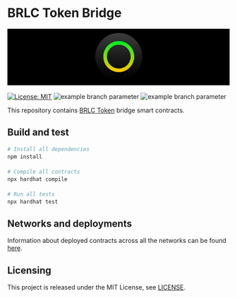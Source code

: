 # BRLC Token Bridge

<p align="center">
  <img src="./docs/media/brlc-cover.png">
</p>

[![License: MIT](https://img.shields.io/badge/License-MIT-yellow.svg)](https://opensource.org/licenses/MIT)
![example branch parameter](https://github.com/cloudwalk/brlc-bridge/actions/workflows/build.yml/badge.svg?branch=main)
![example branch parameter](https://github.com/cloudwalk/brlc-bridge/actions/workflows/test.yml/badge.svg?branch=main)

This repository contains [BRLC Token](https://github.com/cloudwalk/brlc-token) bridge smart contracts.

## Build and test

``` sh
# Install all dependencies
npm install

# Compile all contracts
npx hardhat compile

# Run all tests
npx hardhat test
```

## Networks and deployments
Information about deployed contracts across all the networks can be found [here](./docs/deployed-contracts.md).

## Licensing
This project is released under the MIT License, see [LICENSE](./LICENSE).
